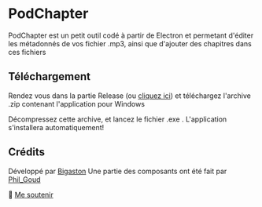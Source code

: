 # PodChapter
PodChapter est un petit outil codé à partir de Electron et permetant d'éditer les métadonnés de vos fichier .mp3, ainsi que d'ajouter des chapitres dans ces fichiers

## Téléchargement
Rendez vous dans la partie Release (ou [cliquez ici](https://github.com/Bigaston/podchapter/releases/latest)) et téléchargez l'archive .zip contenant l'application pour Windows

Décompressez cette archive, et lancez le fichier .exe . L'application s'installera automatiquement!

## Crédits
Développé par [Bigaston](https://twitter.com/Bigaston)
Une partie des composants ont été fait par [Phil_Goud](https://twitter.com/Phil_Goud)

💸 [Me soutenir](https://utip.io/bigaston)
